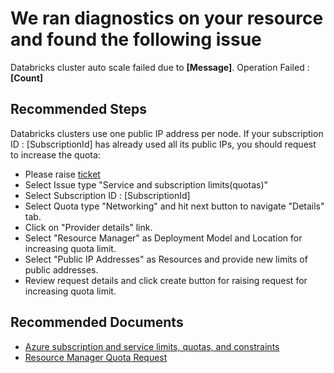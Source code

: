 <properties
    pageTitle="Databricks Public IP Count limit reached"
    description="Databricks cluster auto scale failed due to exceeding public IP limit."
    infoBubbleText="Not enough Public IP Address available within subscription. "
    service="microsoft.databricks"
    resource="workspaces"
    authors="adbdev"
    ms.author="adbdev"
    displayOrder=""
    articleId="Databricks_Crud_publicIplimit"
    diagnosticScenario="DatabricksIPLimitQuotaInsight"
    selfHelpType="rca"
    supportTopicIds="32677649, 32677680, 32677678, 32677671, 32677670, 32677655, 32677702"
    resourceTags=""
    productPesIds="16432"
    cloudEnvironments="public"
/>

# We ran diagnostics on your resource and found the following issue
<!--issueDescription-->
Databricks cluster auto scale failed due to **<!--$Message-->[Message]<!--/$Message-->**. Operation Failed : **<!--$Count-->[Count]<!--/$Count-->**
<!--/issueDescription-->

## **Recommended Steps**

Databricks clusters use one public IP address per node. If your subscription ID : <!--$SubscriptionId-->[SubscriptionId]<!--/$SubscriptionId--> has already used all its public IPs, you should request to increase the quota:

* Please raise [ticket](https://portal.azure.com/#blade/Microsoft_Azure_Support/HelpAndSupportBlade/overview)
* Select Issue type "Service and subscription limits(quotas)"
* Select Subscription ID : <!--$SubscriptionId-->[SubscriptionId]<!--/$SubscriptionId-->
* Select Quota type "Networking" and hit next button to navigate "Details" tab.
* Click on "Provider details" link.
* Select "Resource Manager" as Deployment Model and Location for increasing quota limit.
* Select "Public IP Addresses" as Resources and provide new limits of public addresses.
* Review request details and click create button for raising request for increasing quota limit.

## **Recommended Documents**

* [Azure subscription and service limits, quotas, and constraints](https://docs.microsoft.com/azure/azure-subscription-service-limits#resource-group-limits)
* [Resource Manager Quota Request](https://docs.microsoft.com/azure/azure-supportability/resource-manager-core-quotas-request)
